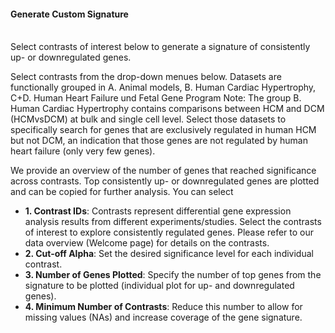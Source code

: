 #### Generate Custom Signature

<br>Select contrasts of interest below to generate a signature of consistently up- or downregulated genes.</br>

Select contrasts from the drop-down menues below. Datasets are functionally grouped in A. Animal models, B. Human Cardiac Hypertrophy, C+D. Human Heart Failure und Fetal Gene Program
Note: The group B. Human Cardiac Hypertrophy contains comparisons between HCM and DCM (HCMvsDCM) at bulk and single cell level. Select those datasets to specifically search for genes that are exclusively regulated in human HCM but not DCM, an indication that those genes are not regulated by human heart failure (only very few genes).

We provide an overview of the number of genes that reached significance across contrasts.
Top consistently up- or downregulated genes are plotted and can be copied for further analysis.
You can select

- **1. Contrast IDs**: Contrasts represent differential gene expression analysis results from different experiments/studies. Select the contrasts of interest to explore consistently regulated genes. Please refer to our data overview (Welcome page) for details on the contrasts.
- **2. Cut-off Alpha**: Set the desired significance level for each individual contrast.
- **3. Number of Genes Plotted**: Specify the number of top genes from the signature to be plotted (individual plot for up- and downregulated genes).
- **4. Minimum Number of Contrasts**: Reduce this number to allow for missing values (NAs) and increase coverage of the gene signature.




